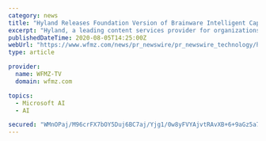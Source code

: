 ```yaml
---
category: news
title: "Hyland Releases Foundation Version of Brainware Intelligent Capture"
excerpt: "Hyland, a leading content services provider for organizations across the globe, announces Brainware Foundation, the latest release of Hyland's intelligent data extraction and text"
publishedDateTime: 2020-08-05T14:25:00Z
webUrl: "https://www.wfmz.com/news/pr_newswire/pr_newswire_technology/hyland-releases-foundation-version-of-brainware-intelligent-capture/article_9e694b5d-3d3c-5562-9de9-c3aaff952d98.html"
type: article

provider:
  name: WFMZ-TV
  domain: wfmz.com

topics:
  - Microsoft AI
  - AI

secured: "WMnOPaj/M96crFX7bOY5Duj6BC7aj/Yjg1/0w8yFVYAjvtRAvXB+6+9aGz5a7yQH5SmdoTl041CthltMvfikaca7zahEzR+Jvt2JnGKsXlP39E3IWsGpgeDCiS/FCtQ5oFwNqJ3hG6Bc4C3STG7uuB+733JEO2wA30owtkiZuRE4PaFxB/TQ+1eq9doHQb/BeAiI7lhDOMzTQ2495ODdmIupEQ5XIn9Qx3SAxe0g0+Z9dkiXZhXYSUvswGnv6Aunxj0+bEx0vCo6gDjMmGcdufolYBXpB9OGjZexAxkBpFXQY3AtOlzCcYTz6QFl5NmF9k9MlPpCyh6JThrZx3uWSg==;okEqR7rQhQNIFFEPh7RQQA=="
---
```


